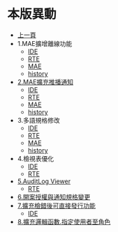 # 本版異動

* [上一頁](../README.md)
* 1.MAE擴增離線功能
  * [IDE](ITEM_1/IDE/README.md)
  * [RTE](ITEM_1/RTE/README.md)
  * [MAE](ITEM_1/MAE/README.md)
  * [history](ITEM_1/history.md)
* [2.MAE擴充推播通知](ITEM_2/README.md)
  * [IDE](ITEM_2/IDE/README.md)
  * [RTE](ITEM_2/RTE/README.md)
  * [MAE](ITEM_2/MAE/README.md)
  * [history](ITEM_2/history.md)
* 3.多語規格修改
  * [IDE](ITEM_3/IDE/README.md)
  * [RTE](ITEM_3/RTE/README.md)
  * [MAE](ITEM_3/MAE/README.md)
  * [history](ITEM_3/history.md)
* 4.檢視表優化
  * [IDE](ITEM_4/IDE/README.md)
  * [RTE](ITEM_4/RTE/README.md)
* [5.AuditLog Viewer](ITEM_5/README.md)
  * [RTE](ITEM_5/RTE/README.md)
* [6.開案授權與通知規格變更](ITEM_6/README.md)
* [7.擴充檢錯後可直接發行功能](ITEM_7/README.md)
  * [IDE](ITEM_7/IDE/README.md)
* [8.擴充邏輯函數.指定使用者至角色](ITEM_8/README.md)